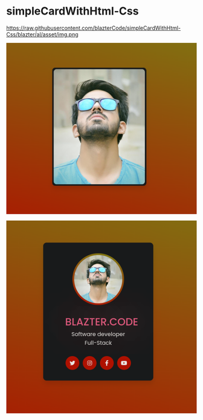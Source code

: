 # simpleCardWithHtml-Css

https://raw.githubusercontent.com/blazterCode/simpleCardWithHtml-Css/blazter/al/asset/img.png

![simple card giratoria](https://raw.githubusercontent.com/blazterCode/simpleCardWithHtml-Css/blazter/img.png)

![simple card giratoria](https://raw.githubusercontent.com/blazterCode/simpleCardWithHtml-Css/blazter/img2.png)
